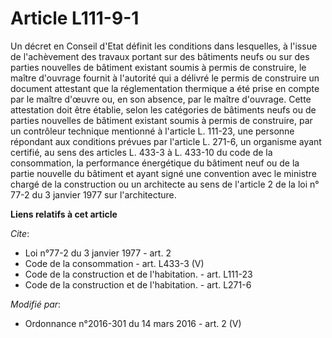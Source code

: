 # Article L111-9-1

Un décret en Conseil d'Etat définit les conditions dans lesquelles, à l'issue de l'achèvement des travaux portant sur des
bâtiments neufs ou sur des parties nouvelles de bâtiment existant soumis à permis de construire, le maître d'ouvrage fournit
à l'autorité qui a délivré le permis de construire un document attestant que la réglementation thermique a été prise en
compte par le maître d'œuvre ou, en son absence, par le maître d'ouvrage. Cette attestation doit être établie, selon les
catégories de bâtiments neufs ou de parties nouvelles de bâtiment existant soumis à permis de construire, par un contrôleur
technique mentionné à l'article L. 111-23, une personne répondant aux conditions prévues par l'article L. 271-6, un organisme
ayant certifié, au sens des articles L. 433-3 à L. 433-10 du code de la consommation, la performance énergétique du bâtiment
neuf ou de la partie nouvelle du bâtiment et ayant signé une convention avec le ministre chargé de la construction ou un
architecte au sens de l'article 2 de la loi n° 77-2 du 3 janvier 1977 sur l'architecture.

**Liens relatifs à cet article**

_Cite_:

  - Loi n°77-2 du 3 janvier 1977 - art. 2
  - Code de la consommation - art. L433-3 (V)
  - Code de la construction et de l'habitation. - art. L111-23
  - Code de la construction et de l'habitation. - art. L271-6

_Modifié par_:

  - Ordonnance n°2016-301 du 14 mars 2016 - art. 2 (V)
